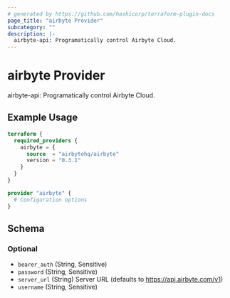 ```yaml
---
# generated by https://github.com/hashicorp/terraform-plugin-docs
page_title: "airbyte Provider"
subcategory: ""
description: |-
  airbyte-api: Programatically control Airbyte Cloud.
---
```


# airbyte Provider

airbyte-api: Programatically control Airbyte Cloud.

## Example Usage

```terraform
terraform {
  required_providers {
    airbyte = {
      source  = "airbytehq/airbyte"
      version = "0.3.1"
    }
  }
}

provider "airbyte" {
  # Configuration options
}
```

<!-- schema generated by tfplugindocs -->
## Schema

### Optional

- `bearer_auth` (String, Sensitive)
- `password` (String, Sensitive)
- `server_url` (String) Server URL (defaults to https://api.airbyte.com/v1)
- `username` (String, Sensitive)
